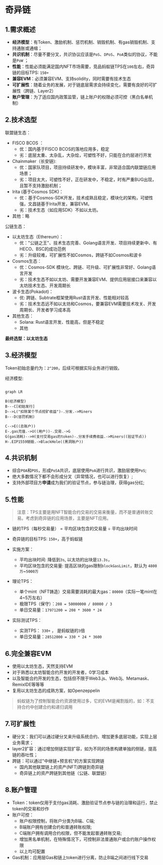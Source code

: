 # 奇异链

## 1.需求概述

- **经济模型**：有Token、激励机制、惩罚机制、销毁机制、有gas销毁机制、支持通胀或通缩；
- **共识机制**：尽量不要分叉，共识协议应该是`PoS`、`DPoS`、`PoA`类似的协议，不能是`PoW` ；
- **性能**：性能必须能满足国内NFT市场需要，竞品蚂蚁链TPS在`100`左右，奇异链的目标TPS: `150+`
- **兼容EVM**：必须兼容EVM、支持solidity，同时需要有技术生态
- **可扩展性**：随着业务的发展，对于链底层需求会持续变化，需要有良好的可扩展性（跨链、Layer2）
- **账户管理**：为了适应国内政策监管，链上账户的权限必须可控（黑白名单机制）


## 2.技术选型

联盟链生态：
  - FISCO BCOS ： 
    - 优：国内基于FISCO BCOS的落地应用多，稳定
    - 劣：底层太重、太杂乱，大杂烩，可塑性不好，只能在合约层进行开发
  - Chainmaker（长安链): 
    - 优：国家队项目，项目持续研发中，模块丰富，非常适合国内联盟链应用场景；
    - 劣：项目太大，可塑性不好，正在研发中，不稳定，时有严重BUG出现，且暂不支持激励机制；
  - Irita (基于Cosmos SDK)：
    - 优：基于Cosmos-SDK开发，技术成熟且稳定，模块化的架构，可塑性强，文昌链基于Irita开发，兼容EVM。
    - 劣：技术生态（如应用SDK）不如以太坊。
  - 其他：略

公链生态：
  - 以太坊生态（Ethereum）：
    - 优："公链之王"、技术生态完善、Golang语言开发、项目持续更新中、有HECO、BSC的成功范例
    - 劣：升级较难，可扩展性不如Cosmos，跨链不如Cosmos和波卡
  - Cosmos生态： 
    - 优：Cosmos-SDK 模块化、跨链、可升级、可扩展性非常好、Golang语言开发
    - 劣：技术生态不如以太坊、需要开发兼容EVM、提供应用层接口来兼容以太坊技术生态、开发周期长
  - 波卡生态(Pokadot)：
    - 优: 跨链、Subtrate框架使用Rust语言开发、性能相对较高
    - 劣：技术生态远不如以太坊和Cosmos，要兼容EVM需要技术攻关、开发周期长、开发者学习成本高
  - 其他生态：
    - Solana: Rust语言开发、性能高，但是不稳定
    - 其他



**最终选型：以太坊生态**



## 3.经济模型

Token初始总量约为：`2^200`，后续可根据实际业务进行销毁。

经济模型:

```mermaid

graph LR

B(经济模型)
B---C[初始发行]
D-->L("扣除某个节点挖矿收益")-.分发.->Miners
B---D(惩罚机制)

C-->E((总账户))
E-.gas充值.->U((用户))-.交易.->G
G(gas消耗)-->H(支付交易gas的token)-.分发手续费收益.->Miners((验证节点))
H-.EIP1559销毁.->BlackHole((黑洞账户))
```


## 4.共识机制

- 综合`POA`和`POS`，形成`PoSA`共识，底层使用`PoA`进行共识，激励层使用`PoS`;
- 绝大多数情况下都不会形成分叉（异常情况，也可以进行恢复）;
- 支持外部项目方**申请**成为我们的验证节点，参与链治理，获得gas分红;


## 5.性能
> 注意：TPS主要是用NFT智能合约交易的交易来衡量，而不是普通转账交易。考虑到奇异链的应用场景，主要是NFT应用。
- 链的TPS（每秒交易量） = 平均区块包含的交易量 ÷ 平均出块时间
- 奇异链的目标TPS: `150+`，高于蚂蚁链
- 实施方案：
  - 平均出块时间: 降低到`3s`, 以太坊的出块是`13.3s`，
  - 平均区块包含的交易量: 提高区块的gas限制`blockGasLimit`，默认为 `4800万`~`5000万`

- 理论TPS：
  - 单个mint（NFT铸造）交易需要消耗的最大gas：`80000`（实际一笔mint在4~5万左右）
  - 极限TPS（保守）：`208 = 50000000 / 80000 / 3`
  - 单日交易量：`17971200 = 208 * 3600 * 24`

- 实际测试TPS：
  - 实测TPS： `330+` ， 是蚂蚁链的`3`倍
  - 单日交易量：`28512000 = 330 * 24 * 3600`


## 6.完全兼容EVM

- 使用以太坊生态，天然支持EVM
- 对于熟悉以太坊智能合约开发的开发者，0学习成本
- 以及智能合约开发的生态，包括但不限于Web3.js、Web3j、Metamask、RemixIDE等等等
- 复用以太坊生态的成熟方案，如Openzeppelin

> 蚂蚁链为了控制智能合约资源使用过多，它的EVM是阉割版的，如：不支持合约中创建合约和递归调用



## 7.可扩展性

- 硬分叉：我们可以通过硬分叉来升级系统合约、增加更多底层功能，实现上层业务需求；
- layer2扩容：通过增加侧链实现扩容，如为不同的场景构建单独的侧链，提高链的吞吐性；
- 跨链：可以通过"中继链+预言机"的方案实现跨链
  - 国内其他联盟链上的资产(NFT)跨链到奇异链
  - 奇异链上的资产跨链到其他链（公链、联盟链）


## 8.账户管理

- Token：token仅用于支付gas消耗、激励验证节点参与链的治理和运行，禁止token的交易和炒作
- 账户可控：
  - 账户权限控制，将账户分类为B端、C端;
  - B端账户拥有创建合约和普通转账权限;
  - C端账户拥有调用合约权限，但不能发起普通转账交易;
  - 增加黑名单机制，在特殊情况下，可控制非法普通账户或合约账户操作权限
  - 以上均可配置
- Gas机制：应用层Gas和链上token进行分离，防止B端之间进行线下交易

